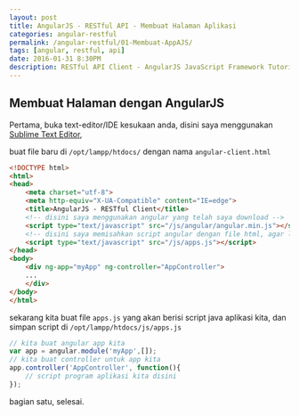 ```yaml
---
layout: post
title: AngularJS - RESTful API - Membuat Halaman Aplikasi
categories: angular-restful
permalink: /angular-restful/01-Membuat-AppAJS/
tags: [angular, restful, api]
date: 2016-01-31 8:30PM
description: RESTful API Client - AngularJS JavaScript Framework Tutorial Series
---
```


## Membuat Halaman dengan AngularJS ##

Pertama, buka text-editor/IDE kesukaan anda, disini saya menggunakan [Sublime Text Editor](http://sublime.org),

buat file baru di `/opt/lampp/htdocs/` dengan nama `angular-client.html`

``` html
<!DOCTYPE html>
<html>
<head>
	<meta charset="utf-8">
	<meta http-equiv="X-UA-Compatible" content="IE=edge">
	<title>AngularJS - RESTful Client</title>
	<!-- disini saya menggunakan angular yang telah saya download -->
	<script type="text/javascript" src="/js/angular/angular.min.js"></script>
	<!-- disini saya memisahkan script angular dengan file html, agar lebih rapi -->
	<script type="text/javascript" src="/js/apps.js"></script>
</head>
<body>
	<div ng-app="myApp" ng-controller="AppController">
	...
	</div>
</body>
</html>
```

sekarang kita buat file `apps.js` yang akan berisi script java aplikasi kita, dan simpan script di `/opt/lampp/htdocs/js/apps.js`

``` js
// kita buat angular app kita
var app = angular.module('myApp',[]);
// kita buat controller untuk app kita
app.controller('AppController', function(){
	// script program aplikasi kita disini
});
```

bagian satu, selesai.